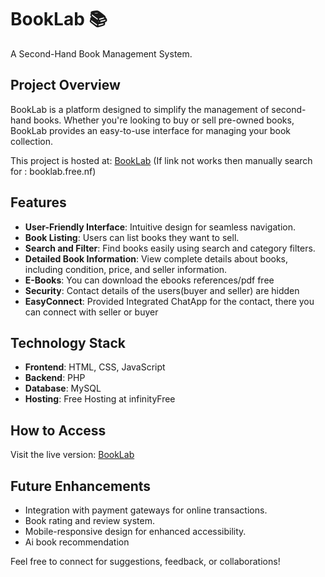 # BookLab 📚
A Second-Hand Book Management System.

## Project Overview
BookLab is a platform designed to simplify the management of second-hand books. Whether you're looking to buy or sell pre-owned books, BookLab provides an easy-to-use interface for managing your book collection. 

This project is hosted at: [BookLab](http://booklab.free.nf)
(If link not works then manually search for : booklab.free.nf)

## Features
- **User-Friendly Interface**: Intuitive design for seamless navigation.
- **Book Listing**: Users can list books they want to sell.
- **Search and Filter**: Find books easily using search and category filters.
- **Detailed Book Information**: View complete details about books, including condition, price, and seller information.
- **E-Books**: You can download the ebooks references/pdf free
- **Security**: Contact details of the users(buyer and seller) are hidden
- **EasyConnect**: Provided Integrated ChatApp for the contact, there you can connect with seller or buyer

## Technology Stack
- **Frontend**: HTML, CSS, JavaScript
- **Backend**: PHP
- **Database**: MySQL
- **Hosting**: Free Hosting at infinityFree

## How to Access
Visit the live version: [BookLab](http://booklab.free.nf)

## Future Enhancements
- Integration with payment gateways for online transactions.
- Book rating and review system.
- Mobile-responsive design for enhanced accessibility.
- Ai book recommendation


Feel free to connect for suggestions, feedback, or collaborations!

